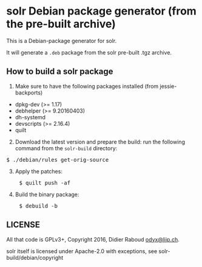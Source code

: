 solr Debian package generator (from the pre-built archive)
==========================================================

This is a Debian-package generator for solr.

It will generate a `.deb` package from the solr pre-built .tgz archive.

How to build a solr package
---------------------------

1. Make sure to have the following packages installed (from jessie-backports)

* dpkg-dev (>= 1.17)
* debhelper (>= 9.20160403)
* dh-systemd
* devscripts (>= 2.16.4)
* quilt

2. Download the latest version and prepare the build: run the following
   command from the `solr-build` directory:
<pre>
$ ./debian/rules get-orig-source
</pre>

3. Apply the patches:
<pre>
    $ quilt push -af
</pre>

4. Build the binary package:
<pre>
    $ debuild -b
</pre>

LICENSE
-------

All that code is GPLv3+, Copyright 2016, Didier Raboud <odyx@liip.ch>.

solr itself is licensed under Apache-2.0 with exceptions, see solr-build/debian/copyright
